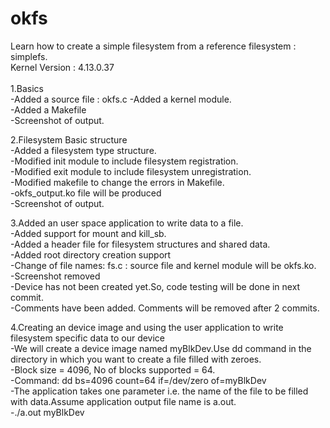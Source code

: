# okfs 
Learn how to create a simple filesystem from a reference filesystem : simplefs. <br />
Kernel Version : 4.13.0.37	<br />
<br />
1.Basics <br />
-Added a source file : okfs.c
-Added a kernel module.<br />
-Added a Makefile<br />
-Screenshot of output.<br />

2.Filesystem Basic structure<br />
-Added a filesystem type structure.<br />
-Modified init module to include filesystem registration.<br />
-Modified exit module to include filesystem unregistration.<br />
-Modified makefile to change the errors in Makefile.<br />
 -okfs_output.ko file will be produced<br />
-Screenshot of output.<br />

3.Added an user space application to write data to a file.<br />
-Added support for mount and kill_sb.<br />
-Added a header file for filesystem structures and shared data.<br />
-Added root directory creation support<br />
-Change of file names: fs.c : source file and kernel module will be okfs.ko.<br />
-Screenshot removed<br />
-Device has not been created yet.So, code testing will be done in next commit.<br />
-Comments have been added. Comments will be removed after 2 commits.<br />

4.Creating an device image and using the user application to write filesystem specific data to our device<br />
-We will create a device image named myBlkDev.Use dd command in the directory in which you want to create a file filled with zeroes.<br />
-Block size = 4096, No of blocks supported = 64.<br />
-Command: dd bs=4096 count=64 if=/dev/zero of=myBlkDev <br />
-The application takes one parameter i.e. the name of the file to be filled with data.Assume application output file name is a.out. <br />
-./a.out myBlkDev <br />
